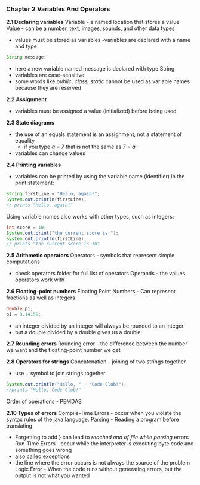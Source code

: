 ### Chapter 2 Variables And Operators

**2.1 Declaring variables**
Variable - a named location that stores a value
Value - can be a number, text, images, sounds, and other data types
- values must be stored as variables
-variables are declared with a name and type

```java
String message;
```
- here a new variable named message is declared with type String
- variables are case-sensitive
- some words like *public, class, static* cannot be used as variable names because they are reserved

**2.2 Assignment**
- variables must be assigned a value (initialized) before being used

**2.3 State diagrams**
- the use of an equals statement is an assignment, not a statement of equality
  - if you type *a = 7* that is not the same as *7 = a*
- variables can change values

**2.4 Printing variables**
- variables can be printed by using the variable name (identifier) in the print statement:
```java
String firstLine = "Hello, again!";
System.out.println(firstLine);
// prints "Hello, again!"
```
Using variable names also works with other types, such as integers:

```java
int score = 10;
System.out.print("the current score is ");
System.out.println(firstLine);
// prints "the current score is 10"
```

**2.5 Arithmetic operators**
Operators - symbols that represent simple computations
- check operators folder for full list of operators
Operands - the values operators work with

**2.6 Floating-point numbers**
Floating Point Numbers - Can represent fractions as well as integers

```java
double pi;
pi = 3.14159;
```

- an integer divided by an integer will always be rounded to an integer
- but a double divided by a double gives us a double

**2.7 Rounding errors**
Rounding error - the difference between the number we want and the floating-point number we get

**2.8 Operators for strings**
Concatenation - joining of two strings together
- use + symbol to join strings together
```java
System.out.println("Hello, " + "Code Club!");
//prints "Hello, Code Club!"
```
Order of operations - PEMDAS

**2.10 Types of errors**
Compile-Time Errors - occur when you violate the syntax rules of the java language.
Parsing - Reading a program before translating
  - Forgetting to add } can lead to *reached end of file while parsing* errors
Run-Time Errors - occur while the interpreter is executing byte code and something goes wrong
  - also called exceptions
  - the line where the error occurs is not always the source of the problem
Logic Error - When the code runs without generating errors, but the output is not what you wanted
